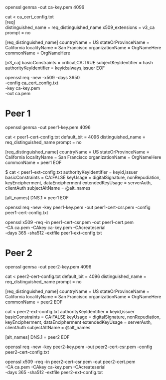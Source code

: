 openssl genrsa -out ca-key.pem 4096

cat <<EOF > ca_cert_config.txt     
[req]                       
distinguished_name = req_distinguished_name
x509_extensions    = v3_ca
prompt             = no

[req_distinguished_name]
countryName             = US
stateOrProvinceName     = California
localityName            = San Francisco
organizationName        = OrgNameHere
commonName              = OrgNameHere

[v3_ca]
basicConstraints        = critical,CA:TRUE
subjectKeyIdentifier    = hash
authorityKeyIdentifier  = keyid:always,issuer
EOF

openssl req -new -x509 -days 3650 \
-config ca_cert_config.txt \
-key ca-key.pem \
-out ca.pem

# Peer 1
openssl genrsa -out peer1-key.pem 4096

cat <<EOF > peer1-cert-config.txt
default_bit        = 4096
distinguished_name = req_distinguished_name
prompt             = no

[req_distinguished_name]
countryName             = US
stateOrProvinceName     = California
localityName            = San Francisco
organizationName        = OrgNameHere
commonName              = peer1
EOF

$ cat <<EOF > peer1-ext-config.txt
authorityKeyIdentifier = keyid,issuer
basicConstraints       = CA:FALSE
keyUsage               = digitalSignature, nonRepudiation, keyEncipherment, dataEncipherment
extendedKeyUsage       = serverAuth, clientAuth
subjectAltName         = @alt_names

[alt_names]
DNS.1 = peer1
EOF

openssl req -new -key peer1-key.pem -out peer1-cert-csr.pem -config peer1-cert-config.txt

openssl x509 -req -in peer1-cert-csr.pem -out peer1-cert.pem \
-CA ca.pem -CAkey ca-key.pem -CAcreateserial \
-days 365 -sha512 -extfile peer1-ext-config.txt

# Peer 2

openssl genrsa -out peer2-key.pem 4096

cat <<EOF > peer2-cert-config.txt
default_bit        = 4096
distinguished_name = req_distinguished_name
prompt             = no

[req_distinguished_name]
countryName             = US
stateOrProvinceName     = California
localityName            = San Francisco
organizationName        = OrgNameHere
commonName              = peer2
EOF

cat <<EOF > peer2-ext-config.txt
authorityKeyIdentifier = keyid,issuer
basicConstraints       = CA:FALSE
keyUsage               = digitalSignature, nonRepudiation, keyEncipherment, dataEncipherment
extendedKeyUsage       = serverAuth, clientAuth
subjectAltName         = @alt_names

[alt_names]
DNS.1 = peer2
EOF

openssl req -new -key peer2-key.pem -out peer2-cert-csr.pem -config peer2-cert-config.txt

openssl x509 -req -in peer2-cert-csr.pem -out peer2-cert.pem \
-CA ca.pem -CAkey ca-key.pem -CAcreateserial \
-days 365 -sha512 -extfile peer2-ext-config.txt
